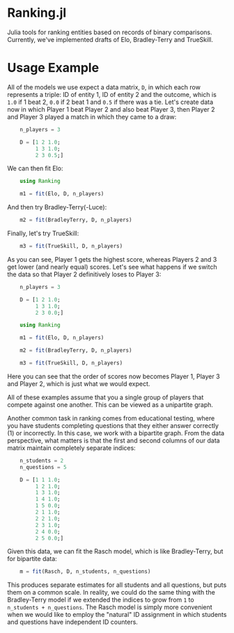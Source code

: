 Ranking.jl
==========

Julia tools for ranking entities based on records of binary comparisons.
Currently, we've implemented drafts of Elo, Bradley-Terry and TrueSkill.

# Usage Example

All of the models we use expect a data matrix, `D`, in which each row
represents a triple: ID of entity 1, ID of entity 2 and the outcome, which
is `1.0` if 1 beat 2, `0.0` if 2 beat 1 and `0.5` if there was a tie. Let's
create data now in which Player 1 beat Player 2 and also beat Player 3, then Player 2 and Player 3 played a match in which they came to a draw:

```julia
	n_players = 3

	D = [1 2 1.0;
	     1 3 1.0;
	     2 3 0.5;]
```

We can then fit Elo:

```julia
	using Ranking

	m1 = fit(Elo, D, n_players)
```

And then try Bradley-Terry(-Luce):

```julia
	m2 = fit(BradleyTerry, D, n_players)
```

Finally, let's try TrueSkill:

```julia
    m3 = fit(TrueSkill, D, n_players)
```

As you can see, Player 1 gets the highest score, whereas Players 2 and 3 get lower (and nearly equal) scores. Let's see what happens if we switch the data so that Player 2 definitively loses to Player 3:

```julia
	n_players = 3

	D = [1 2 1.0;
	     1 3 1.0;
	     2 3 0.0;]

	using Ranking

	m1 = fit(Elo, D, n_players)

	m2 = fit(BradleyTerry, D, n_players)

    m3 = fit(TrueSkill, D, n_players)
```

Here you can see that the order of scores now becomes Player 1, Player 3 and Player 2, which is just what we would expect.

All of these examples assume that you a single group of players that compete against one another. This can be viewed as a unipartite graph.

Another common task in ranking comes from educational testing, where you have students completing questions that they either answer correctly (1) or incorrectly. In this case, we work with a bipartite graph. From the data perspective, what matters is that the first and second columns of our data matrix maintain completely separate indices:

```julia
	n_students = 2
	n_questions = 5

	D = [1 1 1.0;
	     1 2 1.0;
	     1 3 1.0;
	     1 4 1.0;
	     1 5 0.0;
		 2 1 1.0;
	     2 2 1.0;
	     2 3 1.0;
	     2 4 0.0;
	     2 5 0.0;]
```

Given this data, we can fit the Rasch model, which is like Bradley-Terry, but for bipartite data:

```julia
	m = fit(Rasch, D, n_students, n_questions)
```

This produces separate estimates for all students and all questions, but puts them on a common scale. In reality, we could do the same thing with the Bradley-Terry model if we extended the indices to grow from `1` to `n_students + n_questions`. The Rasch model is simply more convenient when we would like to employ the "natural" ID assignment in which students and questions have independent ID counters.
